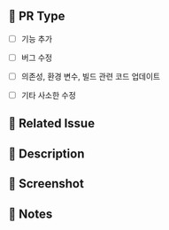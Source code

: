 ## 📍 PR Type
 - [ ] 기능 추가
 - [ ] 버그 수정
 - [ ] 의존성, 환경 변수, 빌드 관련 코드 업데이트
 - [ ] 기타 사소한 수정


## 📌 Related Issue

## 🚀 Description

## 📸 Screenshot

## 📢 Notes
